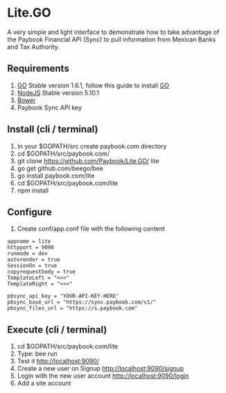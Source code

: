 # Lite.GO
A very simple and light interface to demonstrate how to take advantage of the Paybook Financial API (Sync) to pull information from Mexican Banks and Tax Authority.

## Requirements
1. [GO](https://golang.org/dl/) Stable version 1.6.1, follow this guide to install [GO](https://golang.org/doc/install)
2. [NodeJS](https://nodejs.org/en/) Stable version 5.10.1
3. [Bower](http://bower.io)
4. Paybook Sync API key

## Install (cli / terminal)
1. In your $GOPATH/src create paybook.com directory 
2. cd $GOPATH/src/paybook.com/
1. git clone https://github.com/Paybook/Lite.GO/ lite
2. go get github.com/beego/bee
3. go install paybook.com/lite
3. cd $GOPATH/src/paybook.com/lite
4. npm install

## Configure
1. Create conf/app.conf file with the following content
```
appname = lite
httpport = 9090
runmode = dev
autorender = true
SessionOn = true
copyrequestbody = true
TemplateLeft = "<<<"
TemplateRight = ">>>"

pbsync_api_key = "YOUR-API-KEY-HERE"
pbsync_base_url = "https://sync.paybook.com/v1/"
pbsync_files_url = "https://s.paybook.com"
```

## Execute (cli / terminal)
1. cd $GOPATH/src/paybook.com/lite
2. Type: bee run
3. Test it [http://localhost:9090/](http://localhost:9090/)
3. Create a new user on Signup [http://localhost:9090/signup](http://localhost:9090/signup)
4. Login with the new user account [http://localhost:9090/login](http://localhost:9090/login)
5. Add a site account